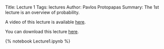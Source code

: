 Title: Lecture 1
Tags: lectures
Author: Pavlos Protopapas
Summary: The 1st lecture is an overview of probability.

A video of this lecture is available [here](http://cm.dce.harvard.edu/2014/02/24104/L02/screen_H264LargeTalkingHead-16x9.shtml).

You can download this lecture [here]({filename}/../../notebooks/Lecture1.ipynb).

{% notebook Lecture1.ipynb %}